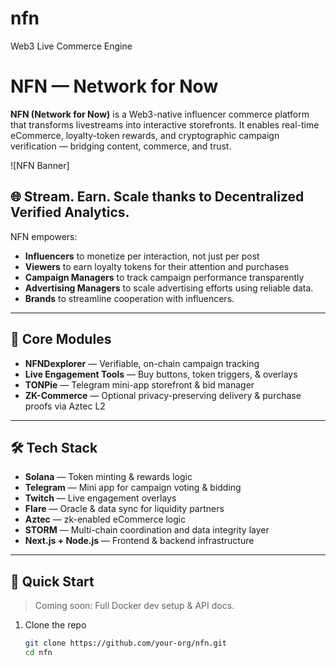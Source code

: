 # nfn
Web3 Live Commerce Engine

# NFN — Network for Now

**NFN (Network for Now)** is a Web3-native influencer commerce platform that transforms livestreams into interactive storefronts. It enables real-time eCommerce, loyalty-token rewards, and cryptographic campaign verification — bridging content, commerce, and trust.

![NFN Banner]

## 🌐 Stream. Earn. Scale thanks to Decentralized Verified Analytics. 
NFN empowers:
- **Influencers** to monetize per interaction, not just per post
- **Viewers** to earn loyalty tokens for their attention and purchases
- **Campaign Managers** to track campaign performance transparently
- **Advertising Managers** to scale advertising efforts using reliable data. 
- **Brands** to streamline cooperation with influencers. 

---

## 🧩 Core Modules

- **NFNDexplorer** — Verifiable, on-chain campaign tracking
- **Live Engagement Tools** — Buy buttons, token triggers, & overlays
- **TONPie** — Telegram mini-app storefront & bid manager
- **ZK-Commerce** — Optional privacy-preserving delivery & purchase proofs via Aztec L2

---

## 🛠️ Tech Stack

- **Solana** — Token minting & rewards logic  
- **Telegram** — Mini app for campaign voting & bidding  
- **Twitch** — Live engagement overlays  
- **Flare** — Oracle & data sync for liquidity partners  
- **Aztec** — zk-enabled eCommerce logic
- **STORM** — Multi-chain coordination and data integrity layer 
- **Next.js + Node.js** — Frontend & backend infrastructure  

---

## 🚀 Quick Start

> Coming soon: Full Docker dev setup & API docs.

1. Clone the repo  
   ```bash
   git clone https://github.com/your-org/nfn.git
   cd nfn
